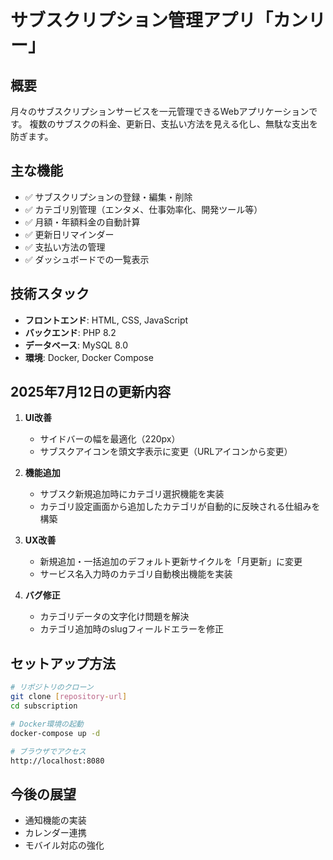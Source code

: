 # サブスクリプション管理アプリ「カンリー」

## 概要
月々のサブスクリプションサービスを一元管理できるWebアプリケーションです。
複数のサブスクの料金、更新日、支払い方法を見える化し、無駄な支出を防ぎます。

## 主な機能
- ✅ サブスクリプションの登録・編集・削除
- ✅ カテゴリ別管理（エンタメ、仕事効率化、開発ツール等）
- ✅ 月額・年額料金の自動計算
- ✅ 更新日リマインダー
- ✅ 支払い方法の管理
- ✅ ダッシュボードでの一覧表示

## 技術スタック
- **フロントエンド**: HTML, CSS, JavaScript
- **バックエンド**: PHP 8.2
- **データベース**: MySQL 8.0
- **環境**: Docker, Docker Compose

## 2025年7月12日の更新内容
1. **UI改善**
   - サイドバーの幅を最適化（220px）
   - サブスクアイコンを頭文字表示に変更（URLアイコンから変更）

2. **機能追加**
   - サブスク新規追加時にカテゴリ選択機能を実装
   - カテゴリ設定画面から追加したカテゴリが自動的に反映される仕組みを構築

3. **UX改善**
   - 新規追加・一括追加のデフォルト更新サイクルを「月更新」に変更
   - サービス名入力時のカテゴリ自動検出機能を実装

4. **バグ修正**
   - カテゴリデータの文字化け問題を解決
   - カテゴリ追加時のslugフィールドエラーを修正

## セットアップ方法
```bash
# リポジトリのクローン
git clone [repository-url]
cd subscription

# Docker環境の起動
docker-compose up -d

# ブラウザでアクセス
http://localhost:8080
```

## 今後の展望
- 通知機能の実装
- カレンダー連携
- モバイル対応の強化
